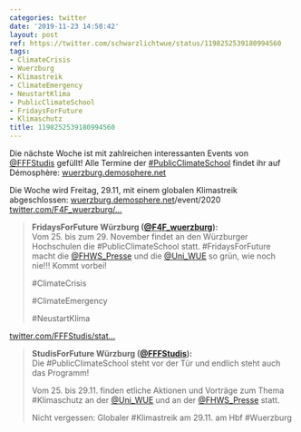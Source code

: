 ```yaml
---
categories: twitter
date: '2019-11-23 14:50:42'
layout: post
ref: https://twitter.com/schwarzlichtwue/status/1198252539180994560
tags:
- ClimateCrisis
- Wuerzburg
- Klimastreik
- ClimateEmergency
- NeustartKlima
- PublicClimateSchool
- FridaysForFuture
- Klimaschutz
title: 1198252539180994560
---
```

Die nächste Woche ist mit zahlreichen interessanten Events von [@FFFStudis](https://twitter.com/FFFStudis) gefüllt! Alle Termine der [#PublicClimateSchool](/t/publicclimateschool) findet ihr auf Démosphère: [wuerzburg.demosphere.net](https://wuerzburg.demosphere.net/)

Die Woche wird Freitag, 29.11, mit einem globalen Klimastreik abgeschlossen: [wuerzburg.demosphere.net](https://wuerzburg.demosphere.net/)/event/2020 [twitter.com/F4F_wuerzburg/…](https://twitter.com/F4F_wuerzburg/status/1197635732954910720) 
> <b>FridaysForFuture Würzburg ([@F4F_wuerzburg](https://twitter.com/F4F_wuerzburg)):</b>  
>Vom 25. bis zum 29. November findet an den Würzburger Hochschulen die #PublicClimateSchool statt. #FridaysForFuture macht die [@FHWS_Presse](https://twitter.com/FHWS_Presse) und die [@Uni_WUE](https://twitter.com/Uni_WUE) so grün, wie noch nie!!! Kommt vorbei!  
>  
>#ClimateCrisis   
>  
>#ClimateEmergency   
>  
>#NeustartKlima    


[twitter.com/FFFStudis/stat…](https://twitter.com/FFFStudis/status/1197245579283369990?s=19) 
> <b>StudisForFuture Würzburg ([@FFFStudis](https://twitter.com/FFFStudis)):</b>  
>Die #PublicClimateSchool steht vor der Tür und endlich steht auch das Programm!  
>  
>Vom 25. bis 29.11. finden etliche Aktionen und Vorträge zum Thema #Klimaschutz an der [@Uni_WUE](https://twitter.com/Uni_WUE) und an der [@FHWS_Presse](https://twitter.com/FHWS_Presse) statt.  
>  
>Nicht vergessen: Globaler #Klimastreik am 29.11. am Hbf #Wuerzburg    

